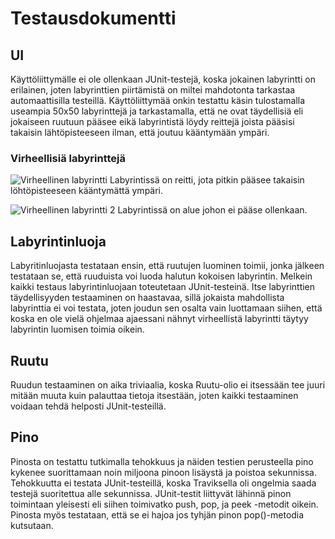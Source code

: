 # Testausdokumentti

## UI
Käyttöliittymälle ei ole ollenkaan JUnit-testejä, koska jokainen labyrintti on erilainen, joten labyrinttien piirtämistä on miltei mahdotonta tarkastaa automaattisilla testeillä. Käyttöliittymää onkin testattu käsin tulostamalla useampia 50x50 labyrinttejä ja tarkastamalla, että ne ovat täydellisiä eli jokaiseen ruutuun pääsee eikä labyrintistä löydy reittejä joista pääsisi takaisin lähtöpisteeseen ilman, että joutuu kääntymään ympäri.

### Virheellisiä labyrinttejä
![Virheellinen labyrintti](https://github.com/PyryV/Labyrintti/blob/master/dokumentaatio/images/Virheellinen%20labyrintti.png)
Labyrintissä on reitti, jota pitkin pääsee takaisin löhtöpisteeseen kääntymättä ympäri.

![Virheellinen labyrintti 2](https://github.com/PyryV/Labyrintti/blob/master/dokumentaatio/images/Virheellinen%20labyrintti%202.png)
Labyrintissä on alue johon ei pääse ollenkaan.

## Labyrintinluoja
Labyritinluojasta testataan ensin, että ruutujen luominen toimii, jonka jälkeen testataan se, että ruuduista voi luoda halutun kokoisen labyrintin. Melkein kaikki testaus labyrintinluojaan toteutetaan JUnit-testeinä. Itse labyrinttien täydellisyyden testaaminen on haastavaa, sillä jokaista mahdollista labyrinttia ei voi testata, joten joudun sen osalta vain luottamaan siihen, että koska en ole vielä ohjelmaa ajaessani nähnyt virheellistä labyrintti täytyy labyrintin luomisen toimia oikein. 

## Ruutu
Ruudun testaaminen on aika triviaalia, koska Ruutu-olio ei itsessään tee juuri mitään muuta kuin palauttaa tietoja itsestään, joten kaikki testaaminen voidaan tehdä helposti JUnit-testeillä.

## Pino
Pinosta on testattu tutkimalla tehokkuus ja näiden testien perusteella pino kykenee suorittamaan noin miljoona pinoon lisäystä ja poistoa sekunnissa. Tehokkuutta ei testata JUnit-testeillä, koska Traviksella oli ongelmia saada testejä suoritettua alle sekunnissa. JUnit-testit liittyvät lähinnä pinon toimintaan yleisesti eli siihen toimivatko push, pop, ja peek -metodit oikein. Pinosta myös testataan, että se ei hajoa jos tyhjän pinon pop()-metodia kutsutaan.


